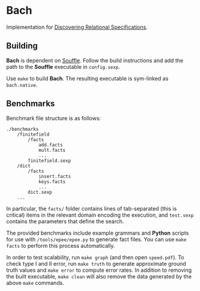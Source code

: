 # Bach

Implementation for [Discovering Relational Specifications](https://dl.acm.org/doi/abs/10.1145/3106237.3106279).

## Building
**Bach** is dependent on [Souffle](https://github.com/oracle/souffle). Follow the build instructions and add the path to the **Souffle** executable in `config.sexp`.

Use `make` to build **Bach**. The resulting executable is sym-linked as `bach.native`.

## Benchmarks
Benchmark file structure is as follows:

```
./benchmarks
    /finitefield
        /facts
            add.facts
            mult.facts
            ...
        finitefield.sexp
    /dict
        /facts
            insert.facts
            keys.facts
            ...
        dict.sexp
    ...    
```
In particular, the `facts/` folder contains lines of tab-separated (this is critical) items in the relevant domain encoding the execution, and `test.sexp` contains the parameters that define the search.

The provided benchmarks include example grammars and **Python** scripts for use with `/tools/epee/epee.py` to generate fact files. You can use `make facts` to perform this process automatically.

In order to test scalability, run `make graph` (and then open `speed.pdf`). To check type I and II error, run `make truth` to generate approximate ground truth values and `make error` to compute error rates. In addition to removing the built executable, `make clean` will also remove the data generated by the above `make` commands.
